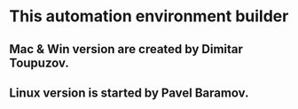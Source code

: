 # This automation environment builder
## Mac & Win version are created by Dimitar Toupuzov.
## Linux version is started by Pavel Baramov.
